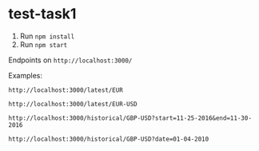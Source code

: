 # test-task1

1. Run `npm install`
2. Run `npm start`

Endpoints on `http://localhost:3000/`

Examples:

`http://localhost:3000/latest/EUR`

`http://localhost:3000/latest/EUR-USD`

`http://localhost:3000/historical/GBP-USD?start=11-25-2016&end=11-30-2016`

`http://localhost:3000/historical/GBP-USD?date=01-04-2010`

